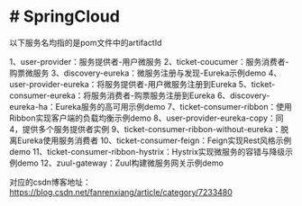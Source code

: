 <h1># SpringCloud</h1>

以下服务名均指的是pom文件中的artifactId

1、user-provider：服务提供者-用户微服务
2、ticket-coucumer：服务消费者-购票微服务
3、discovery-eureka：微服务注册与发现-Eureka示例demo
4、user-provider-eureka：将服务提供者-用户微服务注册到Eureka
5、ticket-consumer-eureka：将服务消费者-购票服务注册到Eureka
6、discovery-eureka-ha：Eureka服务的高可用示例demo
7、ticket-consumer-ribbon：使用Ribbon实现客户端的负载均衡示例demo
8、user-provider-eureka-copy：同4，提供多个服务提供者实例
9、ticket-consumer-ribbon-without-eureka：脱离Eureka使用服务消费者
10、ticket-consumer-feign：Feign实现Rest风格示例demo
11、ticket-consumer-ribbon-hystrix：Hystrix实现微服务的容错与降级示例demo
12、zuul-gateway：Zuul构建微服务网关示例demo

对应的csdn博客地址：https://blog.csdn.net/fanrenxiang/article/category/7233480

